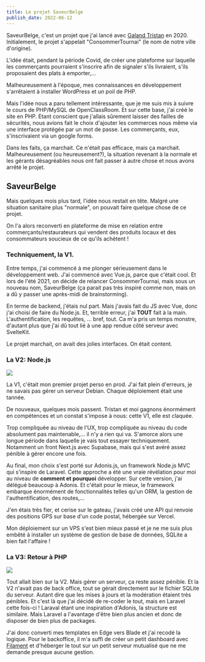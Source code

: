 ```yaml
---
title: Le projet SaveurBelge
publish_date: 2022-06-12
---
```


SaveurBelge, c'est un projet que j'ai lancé avec [Galand Tristan](https://galandtristan.be) en 2020. Initialement, le projet s'appelait "ConsommerTournai" (le nom de notre ville d'origine).

L'idée était, pendant la période Covid, de créer une plateforme sur laquelle les commerçants pourraient s'inscrire afin de signaler s'ils livraient, s'ils proposaient des plats à emporter,...

Malheureusement à l'époque, mes connaissances en développement s'arrêtaient à installer WordPress et un poil de PHP.

Mais l'idée nous a paru tellement intéressante, que je me suis mis à suivre le cours de PHP/MySQL de OpenClassRoom. Et sur cette base, j'ai créé le site en PHP. Etant conscient que j'allais sûrement laisser des failles de sécurités, nous avions fait le choix d'ajouter les commerces nous même via une interface protégée par un mot de passe. Les commerçants, eux, s'inscrivaient via un google forms.

Dans les faits, ça marchait. Ce n'était pas efficace, mais ça marchait. Malheureusement (ou heureusement?), la situation revenant à la normale et les gérants désagréables nous ont fait passer à autre chose et nous avons arrêté le projet.

## SaveurBelge

Mais quelques mois plus tard, l'idée nous restait en tête. Malgré une situation sanitaire plus "normale", on pouvait faire quelque chose de ce projet.

On l'a alors reconverti en plateforme de mise en relation entre commerçants/restaurateurs qui vendent des produits locaux et des consommateurs soucieux de ce qu'ils achètent !

### Techniquement, la V1.

Entre temps, j'ai commencé à me plonger sérieusement dans le développement web. J'ai commencé avec Vue.js, parce que c'était cool. Et lors de l'été 2021, on décide de relancer ConsommerTournai, mais sous un nouveau nom, SaveurBelge (ça parait pas très inspiré comme non, mais on a dû y passer une après-midi de brainstorming).

En terme de backend, j'étais nul part. Mais j'avais fait du JS avec Vue, donc j'ai choisi de faire du Node.js. Et, terrible erreur, j'ai **TOUT** fait à la main. L'authentification, les requêtes, ... bref, tout. Ca m'a pris un temps monstre, d'autant plus que j'ai dû tout lié à une app rendue côté serveur avec SvelteKit.

Le projet marchait, on avait des jolies interfaces. On était content.

### La V2: Node.js

![](/saveurbelge/saveurbelge.png)

La V1, c'était mon premier projet perso en prod. J'ai fait plein d'erreurs, je ne savais pas gérer un serveur Debian. Chaque déploiement était une tannée.

De nouveaux, quelques mois passent. Tristan et moi gagnons énormément en compétences et un constat s'impose à nous: cette V1, elle est claquée.

Trop compliquée au niveau de l'UX, trop compliquée au niveau du code absolument pas maintenable,... il n'y a rien qui va. S'amorce alors une longue période dans laquelle je vais tout essayer techniquement. Notamment un front Next.js avec Supabase, mais qui s'est avéré assez pénible à gérer encore une fois.

Au final, mon choix s'est porté sur Adonis.js, un framework Node.js MVC qui s'inspire de Laravel. Cette approche a été une vraie révélation pour moi au niveau de **comment et pourquoi** développer. Sur cette version, j'ai délégué beaucoup à Adonis. Et c'était pour le mieux, le framework embarque énormément de fonctionnalités telles qu'un ORM, la gestion de l'authentification, des routes,...

J'en étais très fier, et cerise sur le gateau, j'avais créé une API qui renvoie des positions GPS sur base d'un code postal, hébergée sur Vercel.

Mon déploiement sur un VPS s'est bien mieux passé et je ne me suis plus embêté à installer un système de gestion de base de données, SQLite a bien fait l'affaire !

### La V3: Retour à PHP

![](/saveurbelge/filamentphp.png)

Tout allait bien sur la V2. Mais gérer un serveur, ça reste assez pénible. Et la V2 n'avait pas de back office, tout se gérait directement sur le fichier SQLite du serveur. Autant dire que les mises à jours et la modération étaient très pénibles. Et c'est là que j'ai décidé de re-coder le tout, mais en Laravel cette fois-ci ! Laraval étant une inspiration d'Adonis, la structure est similaire. Mais Laravel a l'avantage d'être bien plus ancien et donc de disposer de bien plus de packages.

J'ai donc converti mes templates en Edge vers Blade et j'ai recodé la logique. Pour le backoffice, il m'a suffi de créer un petit dashboard avec [Filament](https://filamentphp.com) et d'héberger le tout sur un petit serveur mutualisé que ne me demande presque aucune gestion.
